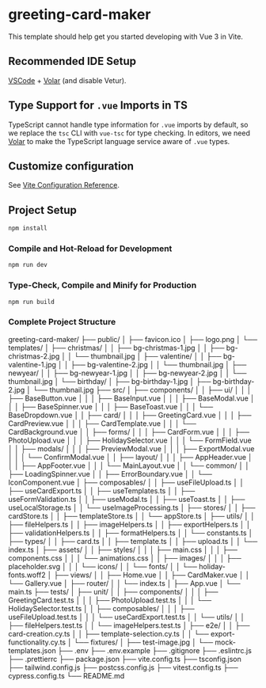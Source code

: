# greeting-card-maker

This template should help get you started developing with Vue 3 in Vite.

## Recommended IDE Setup

[VSCode](https://code.visualstudio.com/) + [Volar](https://marketplace.visualstudio.com/items?itemName=Vue.volar) (and disable Vetur).

## Type Support for `.vue` Imports in TS

TypeScript cannot handle type information for `.vue` imports by default, so we replace the `tsc` CLI with `vue-tsc` for type checking. In editors, we need [Volar](https://marketplace.visualstudio.com/items?itemName=Vue.volar) to make the TypeScript language service aware of `.vue` types.

## Customize configuration

See [Vite Configuration Reference](https://vite.dev/config/).

## Project Setup

```sh
npm install
```

### Compile and Hot-Reload for Development

```sh
npm run dev
```

### Type-Check, Compile and Minify for Production

```sh
npm run build
```

### Complete Project Structure

greeting-card-maker/
├── public/
│   ├── favicon.ico
│   ├── logo.png
│   └── templates/
│       ├── christmas/
│       │   ├── bg-christmas-1.jpg
│       │   ├── bg-christmas-2.jpg
│       │   └── thumbnail.jpg
│       ├── valentine/
│       │   ├── bg-valentine-1.jpg
│       │   ├── bg-valentine-2.jpg
│       │   └── thumbnail.jpg
│       ├── newyear/
│       │   ├── bg-newyear-1.jpg
│       │   ├── bg-newyear-2.jpg
│       │   └── thumbnail.jpg
│       └── birthday/
│           ├── bg-birthday-1.jpg
│           ├── bg-birthday-2.jpg
│           └── thumbnail.jpg
├── src/
│   ├── components/
│   │   ├── ui/
│   │   │   ├── BaseButton.vue
│   │   │   ├── BaseInput.vue
│   │   │   ├── BaseModal.vue
│   │   │   ├── BaseSpinner.vue
│   │   │   ├── BaseToast.vue
│   │   │   └── BaseDropdown.vue
│   │   ├── card/
│   │   │   ├── GreetingCard.vue
│   │   │   ├── CardPreview.vue
│   │   │   ├── CardTemplate.vue
│   │   │   └── CardBackground.vue
│   │   ├── forms/
│   │   │   ├── CardForm.vue
│   │   │   ├── PhotoUpload.vue
│   │   │   ├── HolidaySelector.vue
│   │   │   └── FormField.vue
│   │   ├── modals/
│   │   │   ├── PreviewModal.vue
│   │   │   ├── ExportModal.vue
│   │   │   └── ConfirmModal.vue
│   │   ├── layout/
│   │   │   ├── AppHeader.vue
│   │   │   ├── AppFooter.vue
│   │   │   └── MainLayout.vue
│   │   └── common/
│   │       ├── LoadingSpinner.vue
│   │       ├── ErrorBoundary.vue
│   │       └── IconComponent.vue
│   ├── composables/
│   │   ├── useFileUpload.ts
│   │   ├── useCardExport.ts
│   │   ├── useTemplates.ts
│   │   ├── useFormValidation.ts
│   │   ├── useModal.ts
│   │   ├── useToast.ts
│   │   ├── useLocalStorage.ts
│   │   └── useImageProcessing.ts
│   ├── stores/
│   │   ├── cardStore.ts
│   │   ├── templateStore.ts
│   │   └── appStore.ts
│   ├── utils/
│   │   ├── fileHelpers.ts
│   │   ├── imageHelpers.ts
│   │   ├── exportHelpers.ts
│   │   ├── validationHelpers.ts
│   │   ├── formatHelpers.ts
│   │   └── constants.ts
│   ├── types/
│   │   ├── card.ts
│   │   ├── template.ts
│   │   ├── upload.ts
│   │   └── index.ts
│   ├── assets/
│   │   ├── styles/
│   │   │   ├── main.css
│   │   │   ├── components.css
│   │   │   └── animations.css
│   │   ├── images/
│   │   │   ├── placeholder.svg
│   │   │   └── icons/
│   │   └── fonts/
│   │       └── holiday-fonts.woff2
│   ├── views/
│   │   ├── Home.vue
│   │   ├── CardMaker.vue
│   │   └── Gallery.vue
│   ├── router/
│   │   └── index.ts
│   ├── App.vue
│   └── main.ts
├── tests/
│   ├── unit/
│   │   ├── components/
│   │   │   ├── GreetingCard.test.ts
│   │   │   ├── PhotoUpload.test.ts
│   │   │   └── HolidaySelector.test.ts
│   │   ├── composables/
│   │   │   ├── useFileUpload.test.ts
│   │   │   └── useCardExport.test.ts
│   │   └── utils/
│   │       ├── fileHelpers.test.ts
│   │       └── imageHelpers.test.ts
│   ├── e2e/
│   │   ├── card-creation.cy.ts
│   │   ├── template-selection.cy.ts
│   │   └── export-functionality.cy.ts
│   └── fixtures/
│       ├── test-image.jpg
│       └── mock-templates.json
├── .env
├── .env.example
├── .gitignore
├── .eslintrc.js
├── .prettierrc
├── package.json
├── vite.config.ts
├── tsconfig.json
├── tailwind.config.js
├── postcss.config.js
├── vitest.config.ts
├── cypress.config.ts
└── README.md